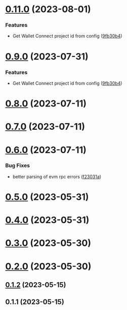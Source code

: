 # [0.11.0](https://github.com/rango-exchange/rango-client/compare/widget-app@0.8.0...widget-app@0.11.0) (2023-08-01)


### Features

* Get Wallet Connect project id from config ([9fb30b4](https://github.com/rango-exchange/rango-client/commit/9fb30b4b1a83e2005bbf42553298f24b1e278e1c))



# [0.9.0](https://github.com/rango-exchange/rango-client/compare/widget-app@0.8.0...widget-app@0.9.0) (2023-07-31)


### Features

* Get Wallet Connect project id from config ([9fb30b4](https://github.com/rango-exchange/rango-client/commit/9fb30b4b1a83e2005bbf42553298f24b1e278e1c))



# [0.8.0](https://github.com/rango-exchange/rango-client/compare/widget-app@0.7.0...widget-app@0.8.0) (2023-07-11)



# [0.7.0](https://github.com/rango-exchange/rango-client/compare/widget-app@0.6.0...widget-app@0.7.0) (2023-07-11)



# [0.6.0](https://github.com/rango-exchange/rango-client/compare/widget-app@0.5.0...widget-app@0.6.0) (2023-07-11)


### Bug Fixes

* better parsing of evm rpc errors ([f23031a](https://github.com/rango-exchange/rango-client/commit/f23031ae14e6e841ee488591bd1bf58cfa7ca15b))



# [0.5.0](https://github.com/rango-exchange/rango-client/compare/widget-app@0.4.0...widget-app@0.5.0) (2023-05-31)



# [0.4.0](https://github.com/rango-exchange/rango-client/compare/widget-app@0.3.0...widget-app@0.4.0) (2023-05-31)



# [0.3.0](https://github.com/rango-exchange/rango-client/compare/widget-app@0.2.0...widget-app@0.3.0) (2023-05-30)



# [0.2.0](https://github.com/rango-exchange/rango-client/compare/widget-app@0.1.2...widget-app@0.2.0) (2023-05-30)



## [0.1.2](https://github.com/rango-exchange/rango-client/compare/widget-app@0.1.1...widget-app@0.1.2) (2023-05-15)



## 0.1.1 (2023-05-15)



